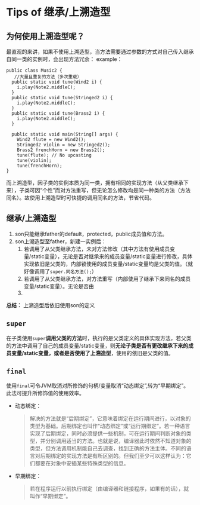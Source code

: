 # Tips of 继承/上溯造型

## 为何使用上溯造型呢？
最直观的来讲，如果不使用上溯造型，当方法需要通过参数的方式对自己传入继承自同一类的实例时，会出现方法冗余：
example：
```
public class Music2 {
   //大量且重复的方法（多次重载）
  public static void tune(Wind2 i) {
    i.play(Note2.middleC);
  }
  public static void tune(Stringed2 i) {
    i.play(Note2.middleC);
  }
  public static void tune(Brass2 i) {
    i.play(Note2.middleC);
  }
  
  public static void main(String[] args) {
    Wind2 flute = new Wind2();
    Stringed2 violin = new Stringed2();
    Brass2 frenchHorn = new Brass2();
    tune(flute); // No upcasting
    tune(violin);
    tune(frenchHorn);
}

```
而上溯造型，因子类的实例本质为同一类，拥有相同的实现方法（从父类继承下来），子类可因“个性”而对方法重写，但无论怎么修改均是同一种类的方法（方法同名）。故使用上溯造型时可快捷的调用同名的方法，节省代码。

## 继承/上溯造型
1. son只能继承father的default，protected，public成员值和方法。
2. son上溯造型至father，新建一实例后：
    1. 若调用了从父类继承方法，未对方法修改（其中方法有使用成员变量/static变量），无论是否对继承来的成员变量/static变量进行修改，具体实现依旧是父类的，内部锁使用的成员变量/static变量均是父类的值。（就好像调用了`super.同名方法();`）
    2. 若调用了从父类继承方法，对方法重写（内部使用了继承下来同名的成员变量/static变量）。无论是否由
    3. 


**总结：** 上溯造型后依旧使用son的定义

## `super`
在子类使用`super`**调用父类的方法**时，执行的是父类定义的具体实现方法，若父类的方法中调用了自己的成员变量/static变量，则**无论子类是否有更改继承下来的成员变量/static变量，或者是否使用了上溯造型**，使用的依旧是父类的值。

## `final`
使用`final`可令JVM取消对所修饰的句柄/变量取消“动态绑定”,转为“早期绑定”。此法可提升所修饰值的使用效率。
- 动态绑定：
  >解决的方法就是“后期绑定”，它意味着绑定在运行期间进行，以对象的类型为基础。后期绑定也叫作“动态绑定”或“运行期绑定”。若一种语言实现了后期绑定，同时必须提供一些机制，可在运行期间判断对象的类型，并分别调用适当的方法。也就是说，编译器此时依然不知道对象的类型，但方法调用机制能自己去调查，找到正确的方法主体。不同的语言对后期绑定的实现方法是有所区别的。但我们至少可以这样认为：它们都要在对象中安插某些特殊类型的信息。
- 早期绑定：
  >若在程序运行以前执行绑定（由编译器和链接程序，如果有的话），就叫作“早期绑定”。
